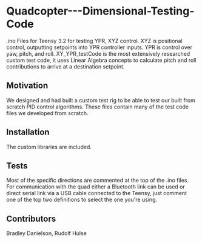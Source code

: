 # Quadcopter---Dimensional-Testing-Code
.ino Files for Teensy 3.2 for testing YPR, XYZ control.  XYZ is positional control, outputting setpoints into YPR controller inputs.  YPR is control over yaw, pitch, and roll.  XY_YPR_testCode is the most extensively researched custom test code, it uses Linear Algebra concepts to calculate pitch and roll contributions to arrive at a destination setpoint.

## Motivation

We designed and had built a custom test rig to be able to test our built from scratch PID control algorithms.  These files contain many of the test code files we developed from scratch.

## Installation

The custom libraries are included.

## Tests

Most of the specific directions are commented at the top of the .ino files.  For communication with the quad either a Bluetooth link can be used or direct serial link via a USB cable connected to the Teensy, just comment one of the top two definitions to select the one you're using.

## Contributors

Bradley Danielson, Rudolf Hulse


